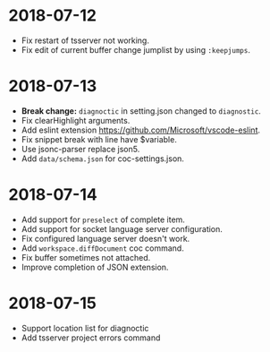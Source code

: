 # 2018-07-12

* Fix restart of tsserver not working.
* Fix edit of current buffer change jumplist by using `:keepjumps`.

# 2018-07-13

* **Break change:** `diagnoctic` in setting.json changed to `diagnostic`.
* Fix clearHighlight arguments.
* Add eslint extension https://github.com/Microsoft/vscode-eslint.
* Fix snippet break with line have $variable.
* Use jsonc-parser replace json5.
* Add `data/schema.json` for coc-settings.json.

# 2018-07-14

* Add support for `preselect` of complete item.
* Add support for socket language server configuration.
* Fix configured language server doesn't work.
* Add `workspace.diffDocument` coc command.
* Fix buffer sometimes not attached.
* Improve completion of JSON extension.

# 2018-07-15

* Support location list for diagnoctic
* Add tsserver project errors command
